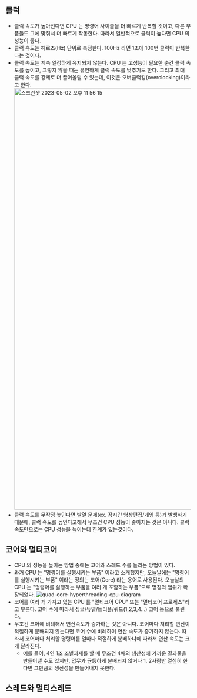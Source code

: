 ## 클럭
- 클럭 속도가 높아진다면 CPU 는 명령어 사이클을 더 빠르게 반복할 것이고, 다른 부품들도 그에 맞춰서 더 빠르게 작동한다. 
따라서 일반적으로 클럭이 높다면 CPU 의 성능이 좋다.
- 클럭 속도는 헤르츠(Hz) 단위로 측정한다. 100Hz 라면 1초에 100번 클럭이 반복한다는 것이다.
- 클럭 속도는 계속 일정하게 유지되지 않는다. CPU 는 고성능이 필요한 순간 클럭 속도를 높이고, 그렇지 않을 때는 유연하게 클럭 속도를 낮추기도 한다.
그리고 최대 클럭 속도를 강제로 더 끌어올릴 수 있는데, 이것은 오버클럭킹(overclocking)이라고 한다.
  <img width="1147" alt="스크린샷 2023-05-02 오후 11 56 15" src="https://user-images.githubusercontent.com/63203480/235704444-1c108cca-1e2e-4427-991c-d8165a7ff007.png">
- 클럭 속도를 무작정 높인다면 발열 문제(ex. 장시간 영상편집/게임 등)가 발생하기 때문에, 클럭 속도를 높인다고해서 무조건 CPU 성능이 좋아지는 것은 아니다.
클럭 속도만으로는 CPU 성능을 높이는데 한계가 있는것이다.

## 코어와 멀티코어
- CPU 의 성능을 높이는 방법 중에는 코어와 스레드 수를 늘리는 방법이 있다.
- 과거 CPU 는 "명령어를 실행시키는 부품" 이라고 소개했지만, 오늘날에는 "명령어를 실행시키는 부품" 이라는 정의는 코어(Core) 라는 용어로 사용된다.
오늘날의 CPU 는 "명령어를 실행하는 부품을 여러 개 포함하는 부품"으로 명칭의 범위가 확장되었다.
  ![quad-core-hyperthreading-cpu-diagram](https://user-images.githubusercontent.com/63203480/235707152-65d23033-b8a9-4516-acd5-8ecce690c850.png)
- 코어를 여러 개 가지고 있는 CPU 를 "멀티코어 CPU" 또는 "멀티코어 프로세스"라고 부른다. 코어 수에 따라서 싱글/듀얼/트리플/쿼드(1,2,3,4...) 코어 등으로 불린다. 
- 무조건 코어에 비례해서 연산속도가 증가하는 것은 아니다. 코어마다 처리할 연산이 적절하게 분배되지 않는다면 코어 수에 비례하여 연산 속도가 증가하지 않는다. 
따라서 코어마다 처리할 명령어를 얼마나 적절하게 분배하냐에 따라서 연산 속도는 크게 달라진다.
  - 예를 들어, 4인 1조 조별과제를 할 때 무조건 4배의 생산성에 가까운 결과물을 만들어낼 수도 있지만, 업무가 균등하게 분배되지 않거나 1, 2사람만 열심히 한다면 그만큼의 생산성을 만들어내지 못한다.

## 스레드와 멀티스레드

